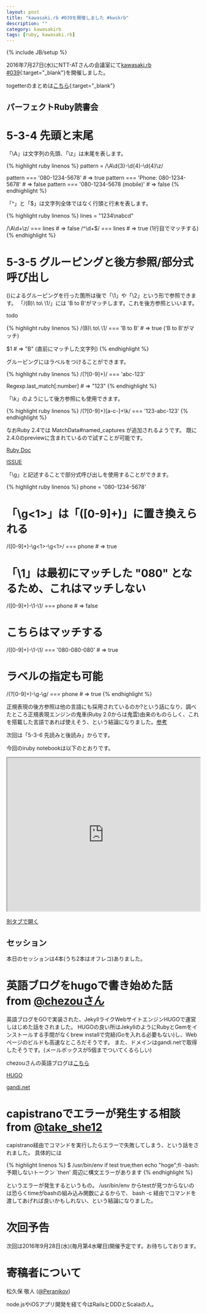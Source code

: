```yaml
---
layout: post
title: "kawasaki.rb #039を開催しました #kwskrb"
description: ""
category: kawasakirb
tags: [ruby, kawasaki.rb]
---
```

{% include JB/setup %}

2016年7月27日(水)にNTT-ATさんの会議室にて[kawasaki.rb #039](https://kawasakirb.doorkeeper.jp/events/50947){:target="_blank"}を開催しました。

togetterのまとめは[こちら](http://togetter.com/li/1016269){:target="_blank"}

## パーフェクトRuby読書会

# 5-3-4 先頭と末尾

「\A」は文字列の先頭、「\z」は末尾を表します。

{% highlight ruby linenos %}
pattern = /\A\d{3}-\d{4}-\d{4}\z/

pattern === '080-1234-5678' # => true
pattern === 'Phone: 080-1234-5678' # => false
pattern === '080-1234-5678 (mobile)' # => false
{% endhighlight %}

「^」と「$」は文字列全体ではなく行頭と行末を表します。

{% highlight ruby linenos %}
lines = "1234\nabcd"

/\A\d+\z/ === lines # => false
/^\d+$/ === lines # => true (1行目でマッチする)
{% endhighlight %}

# 5-3-5 グルーピングと後方参照/部分式呼び出し

()によるグルーピングを行った箇所は後で「\1」や「\2」という形で参照できます。
「/(B)\ to\ \1/」には 'B to B'がマッチします。これを後方参照といいます。

todo

{% highlight ruby linenos %}
/(B)\ to\ \1/ === 'B to B' # => true ('B to B'がマッチ)

$1 # => "B" (直前にマッチした文字列)
{% endhighlight %}

グルーピングにはラベルをつけることができます。

{% highlight ruby linenos %}
/(?<number>[0-9]+)/ === 'abc-123'

Regexp.last_match[:number] # => "123"
{% endhighlight %}

「\k<name>」のようにして後方参照にも使用できます。

{% highlight ruby linenos %}
/(?<num>[0-9]+)[a-c\-]+\k<num>/ === '123-abc-123'
{% endhighlight %}

なおRuby 2.4では MatchData#named_captures が追加されるようです。
既に2.4.0のpreviewに含まれているので試すことが可能です。

[Ruby Doc](http://ruby-doc.org/core-2.4.0_preview1/MatchData.html#method-i-named_captures)

[ISSUE](https://bugs.ruby-lang.org/issues/11999)

「\g<n>」と記述することで部分式呼び出しを使用することができます。

{% highlight ruby linenos %}
phone = '080-1234-5678'

# 「\g<1>」は「([0-9]+)」に置き換えられる
/([0-9]+)-\g<1>-\g<1>/ === phone # => true

# 「\1」は最初にマッチした "080" となるため、これはマッチしない
/([0-9]+)-\1-\1/ === phone # => false

# こちらはマッチする
/([0-9]+)-\1-\1/ === '080-080-080' # => true

# ラベルの指定も可能
/(?<num>[0-9]+)-\g<num>-\g<num>/ === phone # => true
{% endhighlight %}


正規表現の後方参照は他の言語にも採用されているのか?という話になり、調べたところ正規表現エンジンの鬼車(Ruby 2.0からは鬼雲)由来のものらしく、これを搭載した言語であれば使えそう、という結論になりました。[参考](http://d.hatena.ne.jp/atzy/20080910/p1)

次回は「5-3-6 先読みと後読み」からです。

今回のiruby notebookは以下のとおりです。

<iframe src="http://nbviewer.ipython.org/github/kawasakirb/meetups/blob/master/pruby/kawasakirb039.ipynb" width="100%" height="400px"></iframe>

[別タブで開く](https://github.com/kawasakirb/meetups/blob/master/pruby/kawasakirb039.ipynb)

## セッション

本日のセッションは4本(うち2本はオフレコ)ありました。

# 英語ブログをhugoで書き始めた話 from [@chezouさん](https://twitter.com/chezou)

英語ブログをGOで実装された、JekyllライクWebサイトエンジンHUGOで運営しはじめた話をされました。
HUGOの良い所はJekyllのようにRubyとGemをインストールする手間がなくbrew installで完結(Goを入れる必要もない)し、Webページのビルドも高速なところだそうです。
また、ドメインはgandi.netで取得したそうです。(メールボックスが5個までついてくるらしい)

chezouさんの英語ブログは[こちら](https://chezo.uno/)

[HUGO](https://gohugo.io/)

[gandi.net](http://www.gandi.net/)

# capistranoでエラーが発生する相談 from [@take_she12](https://twitter.com/take_she12)

capistrano経由でコマンドを実行したらエラーで失敗してしまう、という話をされました。
具体的には

{% highlight linenos %}
$ /usr/bin/env if test true;then echo "hoge";fi
-bash: 予期しないトークン `then' 周辺に構文エラーがあります
{% endhighlight %}

というエラーが発生するというもの。
/usr/bin/env からtestが見つからないのは恐らくtimeがbashの組み込み関数によるからで、
bash -c 経由でコマンドを渡してあげれば良いかもしれない、という結論になりました。

# 次回予告

次回は2016年9月28日(水)(毎月第4水曜日)開催予定です。お待ちしております。

# 寄稿者について

松久保 敬人 ([@Peranikov](https://twitter.com/Peranikov))

node.jsやiOSアプリ開発を経て今はRailsとDDDとScalaの人。
